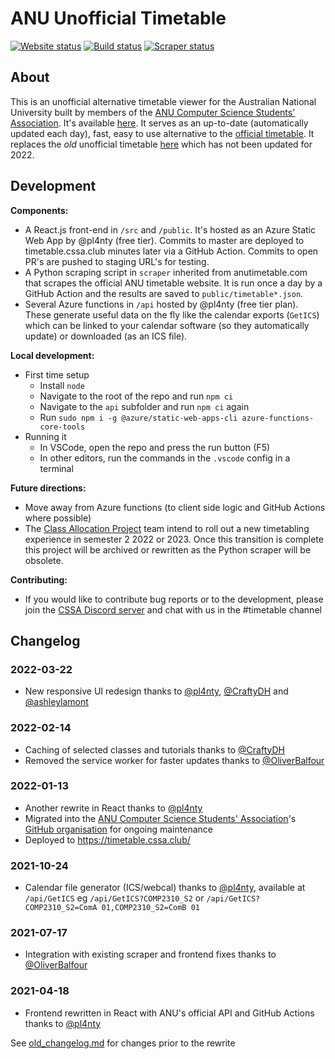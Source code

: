 # ANU Unofficial Timetable
[![Website status](https://img.shields.io/website?down_color=red&down_message=offline&up_color=success&up_message=online&url=https%3A%2F%2Ftimetable.cssa.club&logo=microsoft-azure&logoColor=white)](https://timetable.cssa.club)
[![Build status](https://img.shields.io/github/workflow/status/anucssa/anutimetable/Build%20and%20deploy?logo=github&logoColor=white)](https://github.com/anucssa/anutimetable/actions/workflows/build_and_deploy.yml)
[![Scraper status](https://img.shields.io/github/workflow/status/anucssa/anutimetable/Scrape?logo=github&logoColor=white&label=scraper)](https://github.com/anucssa/anutimetable/actions/workflows/scrape.yml)

## About

This is an unofficial alternative timetable viewer for the Australian National University built by members of the [ANU Computer Science Students' Association](https://cssa.club/). It's available [here](https://timetable.cssa.club/). It serves as an up-to-date (automatically updated each day), fast, easy to use alternative to the [official timetable](http://timetabling.anu.edu.au/sws2022/). It replaces the *old* unofficial timetable [here](https://anutimetable.com/) which has not been updated for 2022.

## Development

**Components:**
* A React.js front-end in `/src` and `/public`. It's hosted as an Azure Static Web App by @pl4nty (free tier). Commits to master are deployed to timetable.cssa.club minutes later via a GitHub Action. Commits to open PR's are pushed to staging URL's for testing.
* A Python scraping script in `scraper` inherited from anutimetable.com that scrapes the official ANU timetable website. It is run once a day by a GitHub Action and the results are saved to `public/timetable*.json`.
* Several Azure functions in `/api` hosted by @pl4nty (free tier plan). These generate useful data on the fly like the calendar exports (`GetICS`) which can be linked to your calendar software (so they automatically update) or downloaded (as an ICS file).

**Local development:**
* First time setup
    * Install `node`
    * Navigate to the root of the repo and run `npm ci`
    * Navigate to the `api` subfolder and run `npm ci` again
    * Run `sudo npm i -g @azure/static-web-apps-cli azure-functions-core-tools`
* Running it
    * In VSCode, open the repo and press the run button (F5)
    * In other editors, run the commands in the `.vscode` config in a terminal

**Future directions:**
* Move away from Azure functions (to client side logic and GitHub Actions where possible)
* The [Class Allocation Project](https://services.anu.edu.au/planning-governance/current-projects/class-allocation-project) team intend to roll out a new timetabling experience in semester 2 2022 or 2023. Once this transition is complete this project will be archived or rewritten as the Python scraper will be obsolete.

**Contributing:**
* If you would like to contribute bug reports or to the development, please join the [CSSA Discord server](https://cssa.club/discord) and chat with us in the #timetable channel

## Changelog

### 2022-03-22
- New responsive UI redesign thanks to [@pl4nty](https://github.com/pl4nty), [@CraftyDH](https://github.com/CraftyDH) and [@ashleylamont](https://github.com/ashleylamont)

### 2022-02-14
- Caching of selected classes and tutorials thanks to [@CraftyDH](https://github.com/CraftyDH)
- Removed the service worker for faster updates thanks to [@OliverBalfour](https://github.com/OliverBalfour)

### 2022-01-13
- Another rewrite in React thanks to [@pl4nty](https://github.com/pl4nty)
- Migrated into the [ANU Computer Science Students' Association](https://cssa.club/)'s [GitHub organisation](https://github.com/anucssa) for ongoing maintenance
- Deployed to https://timetable.cssa.club/

### 2021-10-24
- Calendar file generator (ICS/webcal) thanks to [@pl4nty](https://github.com/pl4nty), available at `/api/GetICS` eg `/api/GetICS?COMP2310_S2` or `/api/GetICS?COMP2310_S2=ComA 01,COMP2310_S2=ComB 01`

### 2021-07-17
- Integration with existing scraper and frontend fixes thanks to [@OliverBalfour](https://github.com/OliverBalfour)

### 2021-04-18
- Frontend rewritten in React with ANU's official API and GitHub Actions thanks to [@pl4nty](https://github.com/pl4nty)

See [old_changelog.md](./old_changelog.md) for changes prior to the rewrite
